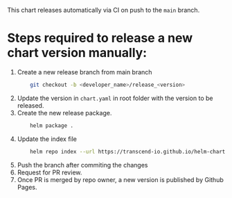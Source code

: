 This chart releases automatically via CI on push to the `main` branch.

# Steps required to release a new chart version manually:

1.  Create a new release branch from main branch
    ```bash
        git checkout -b <developer_name>/release_<version>
    ```
2.  Update the version in `chart.yaml` in root folder with the version to be released. 
3.  Create the new release package.
    ```bash
        helm package .
    ```
4. Update the index file
    ```bash
        helm repo index --url https://transcend-io.github.io/helm-charts/ .
    ```
5.  Push the branch after commiting the changes
6.  Request for PR review.
7.  Once PR is merged by repo owner, a new version is published by Github Pages.